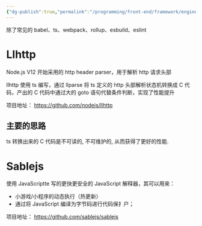 ```yaml
---
{"dg-publish":true,"permalink":"/programming/front-end/framework/engineering//"}
---
```



除了常见的 babel、ts、webpack、rollup、esbuild、eslint

# Llhttp

Node.js V12 开始采用的 http header parser，用于解析 http 请求头部

llhttp 使用 ts 编写，通过 llparse 将 ts 定义的 http 头部解析状态机转换成 C 代码，产出的 C 代码中通过大的 goto 语句代替条件判断，实现了性能提升

项目地址： https://github.com/nodejs/llhttp

## 主要的思路

ts 转换出来的 C 代码是不可读的, 不可维护的, 从而获得了更好的性能.

# Sablejs

使用 JavaScriptte 写的更快更安全的 JavaScript 解释器，其可以用来：

+ 小游戏/小程序的动态执行（热更新）
+ 通过将 JavaScript 编译为字节码进行代码保扌户；

项目地址： https://github.com/sablejs/sablejs
